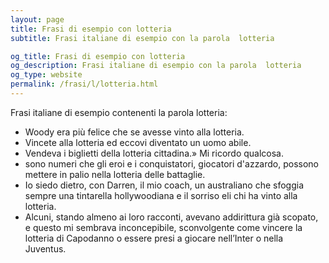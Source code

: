 ```yaml
---
layout: page
title: Frasi di esempio con lotteria 
subtitle: Frasi italiane di esempio con la parola  lotteria

og_title: Frasi di esempio con lotteria 
og_description: Frasi italiane di esempio con la parola  lotteria
og_type: website
permalink: /frasi/l/lotteria.html
---
```


Frasi italiane di esempio contenenti la parola lotteria:


- Woody era più felice che se avesse vinto alla lotteria.
- Vincete alla lotteria ed eccovi diventato un uomo abile.
- Vendeva i biglietti della lotteria cittadina.» Mi ricordo qualcosa.
- sono numeri che gli eroi e i conquistatori, giocatori d'azzardo, possono mettere in palio nella lotteria delle battaglie.
- Io siedo dietro, con Darren, il mio coach, un australiano che sfoggia sempre una tintarella hollywoodiana e il sorriso eli chi ha vinto alla lotteria.
- Alcuni, stando almeno ai loro racconti, avevano addirittura già scopato, e questo mi sembrava inconcepibile, sconvolgente come vincere la lotteria di Capodanno o essere presi a giocare nell’Inter o nella Juventus.
